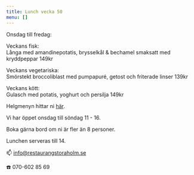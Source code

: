 ```yaml
---
title: Lunch vecka 50
menu: []
---
```

Onsdag till fredag:

Veckans fisk: \
Långa med amandinepotatis, brysselkål & bechamel smaksatt med kryddpeppar 149kr

Veckans vegetariska:\
Smörstekt broccoliblast med pumpapuré, getost och friterade linser 139kr

Veckans kött:\
Gulasch med potatis, yoghurt och persilja 149kr

Helgmenyn hittar ni [här](https://www.restaurangstoraholm.se/helg/?i=2).

Vi har öppet onsdag till söndag 11 - 16. 

Boka gärna bord om ni är fler än 8 personer.

Lunchen serveras till 14.[](https://www.restaurangstoraholm.se/helg/?i=2)

📫 info@restaurangstoraholm.se

☎️ 070-602 85 69